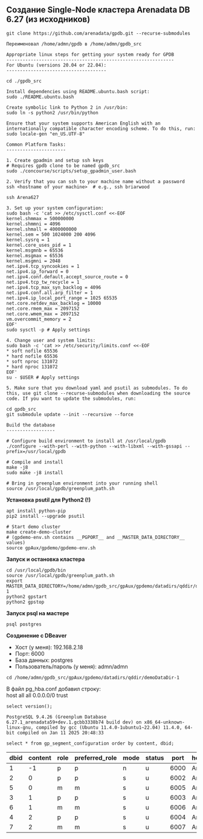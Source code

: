## Создание Single-Node кластера Arenadata DB 6.27 (из исходников) ##
```
git clone https://github.com/arenadata/gpdb.git --recurse-submodules

Переименовал /home/admn/gpdb в /home/admn/gpdb_src

Appropriate linux steps for getting your system ready for GPDB
--------------------------------------------------------------
For Ubuntu (versions 20.04 or 22.04):
-------------------------------------

cd ./gpdb_src

Install dependencies using README.ubuntu.bash script:
sudo ./README.ubuntu.bash

Create symbolic link to Python 2 in /usr/bin:
sudo ln -s python2 /usr/bin/python

Ensure that your system supports American English with an internationally compatible character encoding scheme. To do this, run:
sudo locale-gen "en_US.UTF-8"

Common Platform Tasks:
----------------------

1. Create gpadmin and setup ssh keys
# Requires gpdb clone to be named gpdb_src
sudo ./concourse/scripts/setup_gpadmin_user.bash

2. Verify that you can ssh to your machine name without a password
ssh <hostname of your machine>  # e.g., ssh briarwood

ssh Arena627

3. Set up your system configuration:
sudo bash -c 'cat >> /etc/sysctl.conf <<-EOF
kernel.shmmax = 500000000
kernel.shmmni = 4096
kernel.shmall = 4000000000
kernel.sem = 500 1024000 200 4096
kernel.sysrq = 1
kernel.core_uses_pid = 1
kernel.msgmnb = 65536
kernel.msgmax = 65536
kernel.msgmni = 2048
net.ipv4.tcp_syncookies = 1
net.ipv4.ip_forward = 0
net.ipv4.conf.default.accept_source_route = 0
net.ipv4.tcp_tw_recycle = 1
net.ipv4.tcp_max_syn_backlog = 4096
net.ipv4.conf.all.arp_filter = 1
net.ipv4.ip_local_port_range = 1025 65535
net.core.netdev_max_backlog = 10000
net.core.rmem_max = 2097152
net.core.wmem_max = 2097152
vm.overcommit_memory = 2
EOF'
sudo sysctl -p # Apply settings

4. Change user and system limits:
sudo bash -c 'cat >> /etc/security/limits.conf <<-EOF
* soft nofile 65536
* hard nofile 65536
* soft nproc 131072
* hard nproc 131072
EOF'
su - $USER # Apply settings

5. Make sure that you download yaml and psutil as submodules. To do this, use git clone --recurse-submodules when downloading the source code. If you want to update the submodules, run:

cd gpdb_src
git submodule update --init --recursive --force

Build the database
------------------

# Configure build environment to install at /usr/local/gpdb
./configure --with-perl --with-python --with-libxml --with-gssapi --prefix=/usr/local/gpdb

# Compile and install
make -j8
sudo make -j8 install

# Bring in greenplum environment into your running shell
source /usr/local/gpdb/greenplum_path.sh
```
**Установка psutil для Python2 (!)**
```
apt install python-pip
pip2 install --upgrade psutil
```
```
# Start demo cluster
make create-demo-cluster
# (gpdemo-env.sh contains __PGPORT__ and __MASTER_DATA_DIRECTORY__ values)
source gpAux/gpdemo/gpdemo-env.sh
```
**Запуск и остановка кластера**
```
cd /usr/local/gpdb/bin
source /usr/local/gpdb/greenplum_path.sh
export MASTER_DATA_DIRECTORY=/home/admn/gpdb_src/gpAux/gpdemo/datadirs/qddir/demoDataDir-1
python2 gpstart
python2 gpstop
```
**Запуск psql на мастере**
```
psql postgres
```
**Создинение с DBeaver**   
* Хост (у меня): 192.168.2.18   
* Порт: 6000   
* База данных: postgres   
* Пользователь/пароль (у меня): admn/admn
```
cd /home/admn/gpdb_src/gpAux/gpdemo/datadirs/qddir/demoDataDir-1
```
В файл pg_hba.conf добавил строку:   
host     all            all         0.0.0.0/0           trust   
   
```
select version();
```
```
PostgreSQL 9.4.26 (Greenplum Database 6.27.1_arenadata59+dev.1.gcbb3338b74 build dev) on x86_64-unknown-linux-gnu, compiled by gcc (Ubuntu 11.4.0-1ubuntu1~22.04) 11.4.0, 64-bit compiled on Jan 11 2025 20:48:33
```
```
select * from gp_segment_configuration order by content, dbid;
```
|dbid|content|role|preferred_role|mode|status|port|hostname|address|datadir|
|----|-------|----|--------------|----|------|----|--------|-------|-------|
|1|-1|p|p|n|u|6000|Arena627|Arena627|/home/admn/gpdb_src/gpAux/gpdemo/datadirs/qddir/demoDataDir-1|
|2|0|p|p|s|u|6002|Arena627|Arena627|/home/admn/gpdb_src/gpAux/gpdemo/datadirs/dbfast1/demoDataDir0|
|5|0|m|m|s|u|6005|Arena627|Arena627|/home/admn/gpdb_src/gpAux/gpdemo/datadirs/dbfast_mirror1/demoDataDir0|
|3|1|p|p|s|u|6003|Arena627|Arena627|/home/admn/gpdb_src/gpAux/gpdemo/datadirs/dbfast2/demoDataDir1|
|6|1|m|m|s|u|6006|Arena627|Arena627|/home/admn/gpdb_src/gpAux/gpdemo/datadirs/dbfast_mirror2/demoDataDir1|
|4|2|p|p|s|u|6004|Arena627|Arena627|/home/admn/gpdb_src/gpAux/gpdemo/datadirs/dbfast3/demoDataDir2|
|7|2|m|m|s|u|6007|Arena627|Arena627|/home/admn/gpdb_src/gpAux/gpdemo/datadirs/dbfast_mirror3/demoDataDir2|

